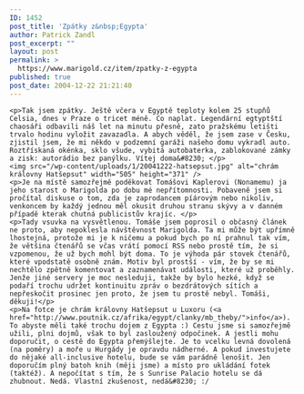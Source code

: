 ```yaml
---
ID: 1452
post_title: 'Zpátky z&nbsp;Egypta'
author: Patrick Zandl
post_excerpt: ""
layout: post
permalink: >
  https://www.marigold.cz/item/zpatky-z-egypta
published: true
post_date: 2004-12-22 21:21:40
---
```

	<p>Tak jsem zpátky. Ještě včera v Egyptě teploty kolem 25 stupňů Celsia, dnes v Praze o tricet méně. Co naplat. Legendární egtyptští chaosáři odbavili náš let na minutu přesně, zato pražskému letišti trvalo hodinu vyložit zavazadla. A abych věděl, že jsem zase v Česku, zjistil jsem, že mi někdo v podzemní garáži našeho domu vykradl auto. Roztřískaná okénka, sklo všude, vybitá autobaterka, zablokované zámky a zisk: autorádio bez panýlku. Vítej doma&#8230; </p>
	<img src="/wp-content/uploads/1/20041222-hatsepsut.jpg" alt="chrám královny Hatšepsut" width="505" height="371" />
	<p>Je na místě samozřejmě poděkovat Tomášovi Kaplerovi (Nonamemu) ja jeho starost o Marigolda po dobu mé nepřítomnosti. Pobaveně jsem si pročítal diskuse o tom, zda je zaprodancem píárovým nebo nikoliv, venkoncem by každý jednou měl okusit druhou stranu skývy a v danném případě kterak chutná publicistův krajíc. </p>
	<p>Tady vsuvka na vysvětlenou. Tomáše jsem poprosil o občasný článek ne proto, aby nepoklesla návštěvnost Marigolda. Ta mi může být upřímně lhostejná, protože mi je k ničemu a pokud bych po ní prahnul tak vím, že většina čtenářů se včas vrátí pomocí RSS nebo prostě tím, že si vzpomenou, že už bych mohl být doma. To je výhoda pár stovek čtenářů, které vpodstatě osobně znám. Motiv byl prostší - vím, že by se mi nechtělo zpětně komentovat a zaznamenávat události, které už proběhly. Jenže jiné servery je moc nesleduji, takže by bylo hezké, když se podaří trochu udržet kontinuitu zpráv o bezdrátových sítích a nepřeskočit prosinec jen proto, že jsem tu prostě nebyl. Tomáši, děkuji!</p>
	<p>Na fotce je chrám královny Hatšepsut u Luxoru (<a href="http://www.poutnik.cz/afrika/egypt/clanky/mb_theby/">info</a>). To abyste měli také trochu dojem z Egypta :) Cestu jsme si samozřejmě užili, plni dojmů, však to byl zasloužený odpočinek. A jestli mohu doporučit, o cestě do Egypta přemýšlejte. Je to vcelku levná dovolená (na poměry) a moře u Hurgády je opravdu nádherné. A pokud investujete do nějaké all-inclusive hotelu, bude se vám parádně lenošit. Jen doporučím plný batoh knih (měji jsme) a místo pro ukládání fotek (taktéž). A nepočítat s tím, že s Sunrise Palacio hotelu se dá zhubnout. Nedá. Vlastní zkušenost, nedá&#8230; :/
</p>